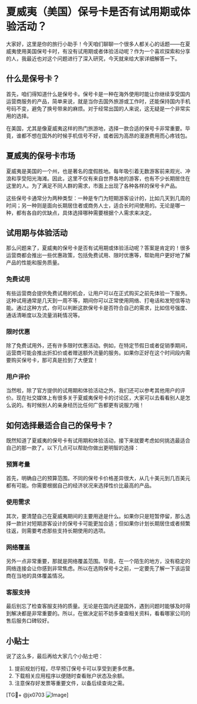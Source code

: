 # 夏威夷（美国）保号卡是否有试用期或体验活动？

大家好，这里是你的旅行小助手！今天咱们聊聊一个很多人都关心的话题——在夏威夷使用美国保号卡时，有没有试用期或者体验活动呢？作为一个喜欢探索和分享的人，我最近也对这个问题进行了深入研究，今天就来给大家详细解答一下。

## 什么是保号卡？

首先，咱们得知道什么是保号卡。保号卡是一种在海外使用时能让你继续享受国内运营商服务的产品，简单来说，就是当你去国外旅游或工作时，还能保持国内手机号码不变，避免了换号带来的麻烦。对于经常出国的人来说，这无疑是一个非常实用的选择。

在美国，尤其是像夏威夷这样的热门旅游地，选择一款合适的保号卡非常重要。毕竟，谁都不想在国外的时候手机信号不好，或者因为高昂的漫游费用而心疼钱包。

## 夏威夷的保号卡市场

夏威夷是美国的一个州，也是著名的度假胜地。每年吸引着无数游客前来观光、冲浪和享受阳光海滩。因此，这里不仅有来自世界各地的游客，也有不少长期居住在这里的人。为了满足不同人群的需求，市面上出现了各种各样的保号卡产品。

这些保号卡通常分为两种类型：一种是专门为短期游客设计的，比如几天到几周的时间；另一种则是面向长期居住者或商务人士，适合长时间使用的。无论是哪一种，都有各自的优缺点，具体选择哪种需要根据个人需求来决定。

## 试用期与体验活动

那么问题来了，夏威夷的保号卡是否有试用期或体验活动呢？答案是肯定的！很多运营商都会推出一些优惠政策，包括免费试用、限时优惠等，帮助用户更好地了解产品的性能和服务质量。

### 免费试用

有些运营商会提供免费试用的机会，让用户可以在正式购买之前先体验一下服务。这种试用通常是几天到一周不等，期间你可以正常使用网络、打电话和发短信等功能。通过这种方式，你可以判断这款保号卡是否符合自己的需求，比如信号强度、通话清晰度以及流量消耗情况等。

### 限时优惠

除了免费试用外，还有许多限时优惠活动。例如，在特定节假日或者促销季期间，运营商可能会推出折扣价或者赠送额外流量的服务。如果你正好在这个时间段内需要购买保号卡，那可真是捡到了大便宜！

### 用户评价

当然啦，除了官方提供的试用期和体验活动之外，我们还可以参考其他用户的评价。现在社交媒体上有很多关于夏威夷保号卡的讨论区，大家可以去看看别人是怎么说的。有时候别人的亲身经历比任何广告都更有说服力哦！

## 如何选择最适合自己的保号卡？

既然知道了夏威夷的保号卡有试用期和体验活动，接下来就要考虑如何挑选最适合自己的那一款了。以下几点可以帮助你做出更明智的选择：

### 预算考量

首先，明确自己的预算范围。不同的保号卡价格差异很大，从几十美元到几百美元都有可能。你需要根据自己的经济状况来选择性价比最高的产品。

### 使用需求

其次，要清楚自己在夏威夷期间的主要用途是什么。如果你只是短暂停留，那么选择一款针对短期游客设计的保号卡可能更加合适；但如果你计划长期居住或者频繁往返，则需要考虑那些支持长期使用的选项。

### 网络覆盖

另外一点非常重要，那就是网络覆盖范围。毕竟，在一个陌生的地方，没有稳定的网络连接会让你感到非常焦虑。所以在选购保号卡之前，一定要先了解一下该运营商在当地的具体覆盖情况。

### 客服支持

最后别忘了检查客服支持的质量。无论是在国内还是国外，遇到问题时能够及时得到解决都是非常重要的。所以，在做决定前不妨多查查相关资料，看看哪家公司的售后服务口碑较好。

## 小贴士

说了这么多，最后再给大家几个小贴士吧：

1. 提前规划行程，尽早预订保号卡可以享受到更多优惠。
2. 下载相关应用程序以便随时查看账户状态及余额。
3. 注意保存好发票等重要文件，以备后续查询之需。

[TG💪+ @jx0703 ![Image](https://github.com/user-attachments/assets/dbca1d08-cadb-493c-b0ec-ad6f7a83f270)]